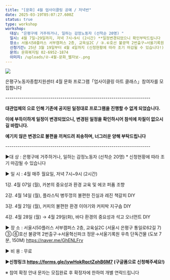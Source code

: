 ```yaml
---
title: "[문화] 4월 업사이클링 공예 / 저녁반"
date: 2025-03-19T05:07:27.600Z
status: true
type: workshop
workshop:
  대상: "은평구에 거주하거나, 일하는 감정노동자 (선착순 20명) "
  일시: 4월 7일~29일까지, 저녁 7시~9시 (2시간) **일정변경되었으니 확인부탁드립니다
  장소: 서울시50플러스 서부캠퍼스 2층, 교육실2C / ③.⑥호선 불광역 2번출구→서울기록원 우측 단독건물 (도보 7분, 150M)
  신청기간: 25년 3월 19일부터 4월 4일까지 (신청현황에 따라 조기 마감될 수 있습니다!)
  문의: 문화복지팀 02-6952-1874
  이미지: /uploads/②-4월-문화_웹자보-.png
---
```

![](/uploads/②-수정-4월-문화_웹자보-.png)

은평구노동자종합지원센터
4월 문화 프로그램「업사이클링 아트 클래스」참여자를 모집합니다

\-﻿----------------------------------------------------------------------

**대관업체의 으로 인해 기존에 공지된 일정대로 프로그램을 진행할 수 없게 되었습니다.**

**이에 부득이하게 일정이 변경되었으니, 변경된 일정을 확인하시어 참석에 차질이 없으시길 바랍니다.**

**예기치 않은 변경으로 불편을 끼쳐드려 죄송하며, 너그러운 양해 부탁드립니다**

\-﻿----------------------------------------------------------------------

▶대 상 :  은평구에 거주하거나, 일하는 감정노동자 (선착순 20명) * 신청현황에 따라 조기 마감될 수 있습니다

▶ 일 시 : 4월 매주 월요일, 저녁 7시~9시 (2시간)

  1강. 4월 07일 (월), 카본의 중요성과 환경 교육 및 에코 퍼퓸 조향

  2강. 4월 14일 (월), 플라스틱 병뚜껑의 불편한 진실과 레진 책갈피 DIY

  3강. 4월 21일 (월), 커피의 불편한 환경 이야기와 커피박 지구솝 DIY

  4강. 4월 28일 (월) → 4월 29일(화)​, 바다 환경의 중요성과 석고 오너먼트 DIY

▶ 장 소 : 서울시50플러스 서부캠퍼스 2층, 교육실2C (서울시 은평구 통일로62길 7)
   ③.⑥호선 불광역 2번출구→서울혁신파크 정문→서울기록원 우측 단독건물 (도보 7분, 150M)
   https://naver.me/GhENLFrv

▶ 비 용 : 무료

▶**신청링크 https://forms.gle/jywHokRqctZohB6M7 (구글폼으로 신청해주세요!)**

※ 참여 확정 안내 문자는 모집완료 후 확정자에 한하여 개별 연락드립니다